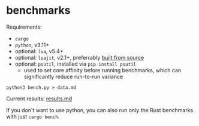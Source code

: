 # benchmarks

Requirements:
- `cargo`
- `python`, v3.11+
- optional: `lua`, v5.4+
- optional: `luajit`, v2.1+, preferrably [built from source](https://github.com/LuaJIT/LuaJIT)
- optional: `psutil`, installed via `pip install psutil`
  - used to set core affinity before running benchmarks,
    which can significantly reduce run-to-run variance

```
python3 bench.py > data.md
```

Current results: [results.md](./results.md)

If you don't want to use python, you can also run only the Rust benchmarks with just `cargo bench`.
